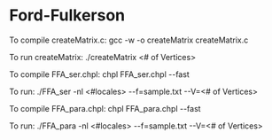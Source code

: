 # Ford-Fulkerson

To compile createMatrix.c:
  gcc -w -o createMatrix createMatrix.c

To run createMatrix:
  ./createMatrix <# of Vertices>

To compile FFA_ser.chpl:
  chpl FFA_ser.chpl --fast
  
To run:
  ./FFA_ser -nl <#locales> --f=sample.txt --V=<# of Vertices>

To compile FFA_para.chpl:
  chpl FFA_para.chpl --fast
  
To run:
  ./FFA_para -nl <#locales> --f=sample.txt --V=<# of Vertices>
